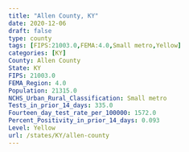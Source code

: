 ```yaml
---
title: "Allen County, KY"
date: 2020-12-06
draft: false
type: county
tags: [FIPS:21003.0,FEMA:4.0,Small metro,Yellow]
categories: [KY]
County: Allen County
State: KY
FIPS: 21003.0
FEMA_Region: 4.0
Population: 21315.0
NCHS_Urban_Rural_Classification: Small metro
Tests_in_prior_14_days: 335.0
Fourteen_day_test_rate_per_100000: 1572.0
Percent_Positivity_in_prior_14_days: 0.093
Level: Yellow
url: /states/KY/allen-county
---
```



